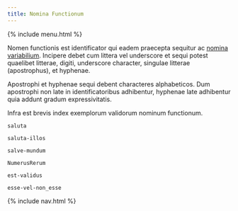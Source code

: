 ```yaml
---
title: Nomina Functionum
---
```


{% include menu.html %}

Nomen functionis est identificator qui eadem praecepta sequitur ac [nomina variabilium](/la/essentials/scalar-variables/identifiers). Incipere debet cum littera vel underscore et sequi potest quaelibet litterae, digiti, underscore character, singulae litterae (apostrophus), et hyphenae.

Apostrophi et hyphenae sequi debent characteres alphabeticos. Dum apostrophi non late in identificatoribus adhibentur, hyphenae late adhibentur quia addunt gradum expressivitatis.

Infra est brevis index exemplorum validorum nominum functionum.

    saluta

    saluta-illos

    salve-mundum

    NumerusRerum

    est-validus

    esse-vel-non_esse

{% include nav.html %}